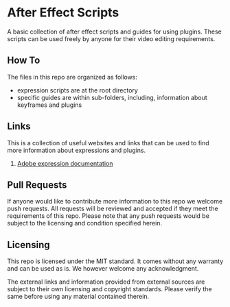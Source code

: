 # After Effect Scripts
A basic collection of after effect scripts and guides for using plugins. These scripts can be used freely by anyone for their video editing requirements.



## How To

The files in this repo are organized as follows:

- expression scripts are at the root directory
- specific guides are within sub-folders, including, information about keyframes and plugins



## Links

This is a collection of useful websites and links that can be used to find more information about expressions and plugins.

1. [Adobe expression documentation](https://helpx.adobe.com/in/after-effects/using/expression-language-reference.html)



## Pull Requests

If anyone would like to contribute more information to this repo we welcome push requests. All requests will be reviewed and accepted if they meet the requirements of this repo. Please note that any push requests would be subject to the licensing and condition specified herein.



## Licensing

This repo is licensed under the MIT standard. It comes without any warranty and can be used as is. We however welcome any acknowledgment.

The external links and information provided from external sources are subject to their own licensing and copyright standards. Please verify the same before using any material contained therein.